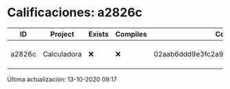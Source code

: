 # Calificaciones: a2826c
|ID|Project|Exists|Compiles|CommitHash|CommitDate|CheckDate|Comments|
|-|-|-|-|-|-|-|-|
|a2826c|Calculadora|❌|❌|02aab6ddd9e3fc2a91f84970dd1a59ce8c4ba563|11-10-2020 20:51:50|13-10-2020 09:17:38|NULL|

Última actualización: 13-10-2020 09:17